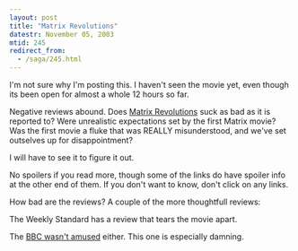 ```yaml
---
layout: post
title: "Matrix Revolutions"
datestr: November 05, 2003
mtid: 245
redirect_from:
  - /saga/245.html
---
```


I'm not sure why I'm posting this.  I haven't seen the movie yet, even
though its been open for almost a whole 12 hours so far.

Negative reviews abound. Does [Matrix Revolutions](https://www.whatisthematrix.com) suck as
bad as it is reported to?  Were unrealistic expectations set by the first Matrix movie?
Was the first movie a fluke that was REALLY misunderstood, and we've set outselves up
for disappointment?

I will have to see it to figure it out.

No spoilers if you read more, though some of the links do have spoiler info at
the other end of them.  If you don't want to know, don't click on any links.

How bad are the reviews?  A couple of the more thoughtfull reviews:

The Weekly Standard has a review that tears the movie apart.

The [BBC wasn't amused](https://news.bbc.co.uk/2/hi/entertainment/3240071.stm "Matrix end is no revelation")
either.  This one is especially damning.
